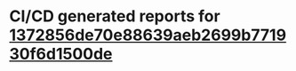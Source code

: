 # CI/CD generated reports for [1372856de70e88639aeb2699b771930f6d1500de](https://github.com/hydephp/develop/commit/1372856de70e88639aeb2699b771930f6d1500de)
